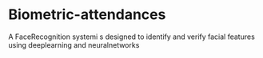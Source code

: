 # Biometric-attendances
A FaceRecognition systemi s designed to identify and verify facial features using  deeplearning and neuralnetworks
